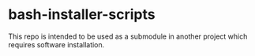 # bash-installer-scripts
This repo is intended to be used as a submodule in another project which requires software installation.
